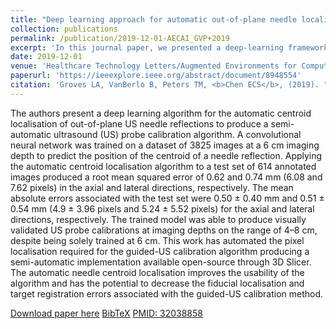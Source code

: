 ```yaml
---
title: "Deep learning approach for automatic out-of-plane needle localisation for semi-automatic ultrasound probe calibration"
collection: publications
permalink: /publication/2019-12-01-AECAI_GVP+2019
excerpt: 'In this journal paper, we presented a deep-learning framework for automatic segmentation of needle in ultrasound images inserted in the out-of-plane approach. This work was initially presented at AE-CAI 2019.'
date: 2019-12-01
venue: 'Healthcare Technology Letters/Augmented Environments for Computer Assisted Interventions (AE-CAI)'
paperurl: 'https://ieeexplore.ieee.org/abstract/document/8948554'
citation: 'Groves LA, VanBerlo B, Peters TM, <b>Chen ECS</b>, (2019). "Deep learning approach for automatic out-of-plane needle localisation for semi-automatic ultrasound probe calibration"; in <i>Healthcare Technology Letters</i>, 6(6), pp. 204-209.'
---
```


The authors present a deep learning algorithm for the automatic centroid localisation of out-of-plane US needle reflections to produce a semi-automatic ultrasound (US) probe calibration algorithm. A convolutional neural network was trained on a dataset of 3825 images at a 6 cm imaging depth to predict the position of the centroid of a needle reflection. Applying the automatic centroid localisation algorithm to a test set of 614 annotated images produced a root mean squared error of 0.62 and 0.74 mm (6.08 and 7.62 pixels) in the axial and lateral directions, respectively. The mean absolute errors associated with the test set were 0.50 ± 0.40 mm and 0.51 ± 0.54 mm (4.9 ± 3.96 pixels and 5.24 ± 5.52 pixels) for the axial and lateral directions, respectively. The trained model was able to produce visually validated US probe calibrations at imaging depths on the range of 4–8 cm, despite being solely trained at 6 cm. This work has automated the pixel localisation required for the guided-US calibration algorithm producing a semi-automatic implementation available open-source through 3D Slicer. The automatic needle centroid localisation improves the usability of the algorithm and has the potential to decrease the fiducial localisation and target registration errors associated with the guided-US calibration method.

[Download paper here](https://ieeexplore.ieee.org/abstract/document/8948554) [BibTeX](./../files/bibtex/GVP+2019.bib) [PMID: 32038858](https://www.ncbi.nlm.nih.gov/pmc/articles/PMC6952243/)